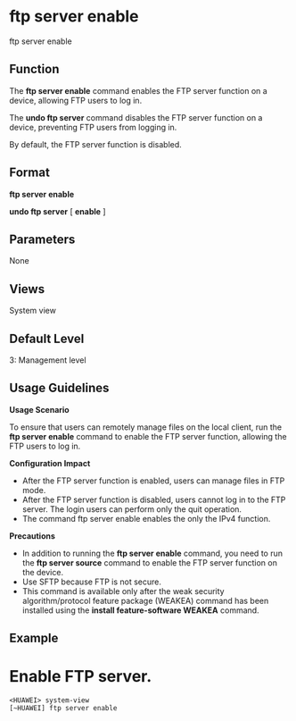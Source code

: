 ftp server enable
=================

ftp server enable

Function
--------



The **ftp server enable** command enables the FTP server function on a device, allowing FTP users to log in.

The **undo ftp server** command disables the FTP server function on a device, preventing FTP users from logging in.



By default, the FTP server function is disabled.


Format
------

**ftp server enable**

**undo ftp server** [ **enable** ]


Parameters
----------

None

Views
-----

System view


Default Level
-------------

3: Management level


Usage Guidelines
----------------

**Usage Scenario**

To ensure that users can remotely manage files on the local client, run the **ftp server enable** command to enable the FTP server function, allowing the FTP users to log in.

**Configuration Impact**

* After the FTP server function is enabled, users can manage files in FTP mode.
* After the FTP server function is disabled, users cannot log in to the FTP server. The login users can perform only the quit operation.
* The command ftp server enable enables the only the IPv4 function.

**Precautions**

* In addition to running the **ftp server enable** command, you need to run the **ftp server source** command to enable the FTP server function on the device.
* Use SFTP because FTP is not secure.
* This command is available only after the weak security algorithm/protocol feature package (WEAKEA) command has been installed using the **install feature-software WEAKEA** command.


Example
-------

# Enable FTP server.
```
<HUAWEI> system-view
[~HUAWEI] ftp server enable

```